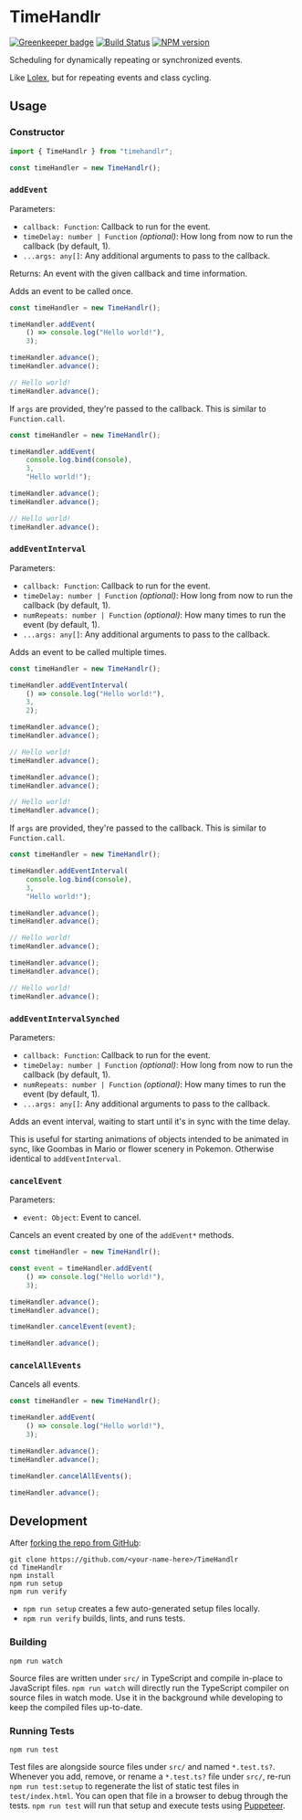 <!-- {{Top}} -->
# TimeHandlr
[![Greenkeeper badge](https://badges.greenkeeper.io/FullScreenShenanigans/TimeHandlr.svg)](https://greenkeeper.io/)
[![Build Status](https://travis-ci.org/FullScreenShenanigans/TimeHandlr.svg?branch=master)](https://travis-ci.org/FullScreenShenanigans/TimeHandlr)
[![NPM version](https://badge.fury.io/js/timehandlr.svg)](http://badge.fury.io/js/timehandlr)

Scheduling for dynamically repeating or synchronized events.
<!-- {{/Top}} -->

Like [Lolex](https://github.com/sinonjs/lolex), but for repeating events and class cycling.

## Usage

### Constructor

```typescript
import { TimeHandlr } from "timehandlr";

const timeHandler = new TimeHandlr();
```

### `addEvent`

Parameters:

* `callback: Function`: Callback to run for the event.
* `timeDelay: number | Function` _(optional)_: How long from now to run the callback (by default, 1).
* `...args: any[]`: Any additional arguments to pass to the callback.

Returns: An event with the given callback and time information.

Adds an event to be called once.

```typescript
const timeHandler = new TimeHandlr();

timeHandler.addEvent(
    () => console.log("Hello world!"),
    3);

timeHandler.advance();
timeHandler.advance();

// Hello world!
timeHandler.advance();
```

If `args` are provided, they're passed to the callback.
This is similar to `Function.call`.

```typescript
const timeHandler = new TimeHandlr();

timeHandler.addEvent(
    console.log.bind(console),
    3,
    "Hello world!");

timeHandler.advance();
timeHandler.advance();

// Hello world!
timeHandler.advance();
```

### `addEventInterval`

Parameters:

* `callback: Function`: Callback to run for the event.
* `timeDelay: number | Function` _(optional)_: How long from now to run the callback (by default, 1).
* `numRepeats: number | Function` _(optional)_: How many times to run the event (by default, 1).
* `...args: any[]`: Any additional arguments to pass to the callback.

Adds an event to be called multiple times.

```typescript
const timeHandler = new TimeHandlr();

timeHandler.addEventInterval(
    () => console.log("Hello world!"),
    3,
    2);

timeHandler.advance();
timeHandler.advance();

// Hello world!
timeHandler.advance();

timeHandler.advance();
timeHandler.advance();

// Hello world!
timeHandler.advance();
```

If `args` are provided, they're passed to the callback.
This is similar to `Function.call`.

```typescript
const timeHandler = new TimeHandlr();

timeHandler.addEventInterval(
    console.log.bind(console),
    3,
    "Hello world!");

timeHandler.advance();
timeHandler.advance();

// Hello world!
timeHandler.advance();

timeHandler.advance();
timeHandler.advance();

// Hello world!
timeHandler.advance();
```

### `addEventIntervalSynched`

Parameters:

* `callback: Function`: Callback to run for the event.
* `timeDelay: number | Function` _(optional)_: How long from now to run the callback (by default, 1).
* `numRepeats: number | Function` _(optional)_: How many times to run the event (by default, 1).
* `...args: any[]`: Any additional arguments to pass to the callback.

Adds an event interval, waiting to start until it's in sync with the time delay.

This is useful for starting animations of objects intended to be animated in sync,
like Goombas in Mario or flower scenery in Pokemon.
Otherwise identical to `addEventInterval`.

### `cancelEvent`

Parameters:

* `event: Object`: Event to cancel.

Cancels an event created by one of the `addEvent*` methods.

```typescript
const timeHandler = new TimeHandlr();

const event = timeHandler.addEvent(
    () => console.log("Hello world!"),
    3);

timeHandler.advance();
timeHandler.advance();

timeHandler.cancelEvent(event);

timeHandler.advance();
```

### `cancelAllEvents`

Cancels all events.

```typescript
const timeHandler = new TimeHandlr();

timeHandler.addEvent(
    () => console.log("Hello world!"),
    3);

timeHandler.advance();
timeHandler.advance();

timeHandler.cancelAllEvents();

timeHandler.advance();
```

<!-- {{Development}} -->
## Development

After [forking the repo from GitHub](https://help.github.com/articles/fork-a-repo/):

```
git clone https://github.com/<your-name-here>/TimeHandlr
cd TimeHandlr
npm install
npm run setup
npm run verify
```

* `npm run setup` creates a few auto-generated setup files locally.
* `npm run verify` builds, lints, and runs tests.

### Building

```shell
npm run watch
```

Source files are written under `src/` in TypeScript and compile in-place to JavaScript files.
`npm run watch` will directly run the TypeScript compiler on source files in watch mode.
Use it in the background while developing to keep the compiled files up-to-date.

### Running Tests

```shell
npm run test
```

Test files are alongside source files under `src/` and named `*.test.ts?`.
Whenever you add, remove, or rename a `*.test.ts?` file under `src/`, re-run `npm run test:setup` to regenerate the list of static test files in `test/index.html`.
You can open that file in a browser to debug through the tests.
`npm run test` will run that setup and execute tests using [Puppeteer](https://github.com/GoogleChrome/puppeteer).
<!-- {{/Development}} -->
